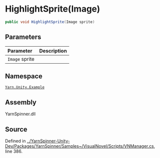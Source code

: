 # HighlightSprite\(Image\)

```csharp
public void HighlightSprite(Image sprite)
```

## Parameters

| Parameter | Description |
| :--- | :--- |
| `Image` sprite |  |

## Namespace

[`Yarn.Unity.Example`](../)

## Assembly

YarnSpinner.dll

## Source

Defined in [../YarnSpinner-Unity-Dev/Packages/YarnSpinner/Samples~/VisualNovel/Scripts/VNManager.cs](https://github.com/YarnSpinnerTool/YarnSpinner-Unity//blob/develop/Samples~/VisualNovel/Scripts/VNManager.cs#L386), line 386.


